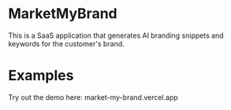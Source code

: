 # MarketMyBrand

This is a SaaS application that generates AI branding snippets and keywords for the customer's brand.

# Examples

Try out the demo here: market-my-brand.vercel.app
